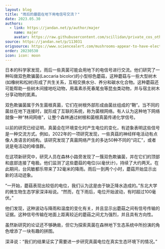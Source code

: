 ```yaml
---
layout: blog
title: "雨后的蘑菇在地下用电信号交流？"
date: 2023.05.30
authors:
  - link: https://jandan.net/p/author/majer
    name: majer
    avatar: https://raw.githubusercontent.com/scillidan/private_cos_others/main/avater/jin_grey.png
source: https://jandan.net/p/113031
origsource: https://www.sciencealert.com/mushrooms-appear-to-have-electrical-conversations-after-it-rains
order: 20230530
icon: icon: moon
---
```


日本的科学家发现，雨后一些真菌可能会用地下的电信号进行交流。他们研究了一种叫做双色欺骗菌(Laccaria bicolor)的小型棕色蘑菇，这种蘑菇与一些大型树木(如橡树和松树)形成了共生关系，互相交换水分、养分和碳水化合物。这种蘑菇还可能帮助一些树木间接地吃动物，用毒素杀死春尾虫等昆虫类动物，并与宿主树木分享动物的氮素。

双色欺骗菌属于外生菌根真菌，它们在树根外部形成由菌丝组成的“鞘”。当不同的菌丝在地下连接时，就形成了互联的系统，称为菌根网络。有人认为这种地下网络就像一种“林间网络”，让整个森林通过树根和菌根真菌传递化学信号。

以前的研究已经证明，真菌会在环境变化时产生电位的变化，有迹象表明这些信号是一种交流方式。例如，2022年的一项研究发现，一些真菇的神经样电活动有点像人类语言的结构。该研究发现了真菌网络产生的多达50种不同的“词汇”，或者说是电活动的峰值群。

在这项新研究中，研究人员在森林小路旁发现了一簇双色欺骗菌，并在它们的顶部和底部连接了电极。他们监测了这些蘑菇的电位(以毫伏计)，持续了大约两天。在此期间，台风敏都乐带来了32毫米的降雨。雨后一到两个小时，蘑菇开始显示出新的活动迹象。

“一开始，蘑菇表现出较低的电位，我们认为这是由于缺乏降水造成的。”东北大学的微生物生态学家深泽裕说。“然而，在下雨后，电位开始波动，有时超过100毫伏。”

他们发现，这种波动与降雨和温度的变化有关，并且显示出蘑菇之间有信号传输的证据。这种信号传输在地面上距离较近的蘑菇之间尤为强烈，并且具有方向性。

虽然新研究的论证还不够确凿，但它为探索真菌在森林地下生态系统中所扮演的角色增添了一块有趣的拼图。

深泽说：“我们的结果证实了需要进一步研究真菌电位在真实生态环境下的情况。”
